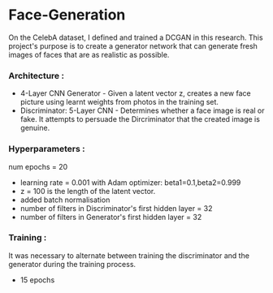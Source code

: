# Face-Generation

On the CelebA dataset, I defined and trained a DCGAN in this research.
This project's purpose is to create a generator network that can generate fresh images of faces that are as realistic as possible.

### Architecture :

- 4-Layer CNN Generator - Given a latent vector z, creates a new face picture using learnt weights from photos in the training set.
- Discriminator: 5-Layer CNN - Determines whether a face image is real or fake.
It attempts to persuade the Dircriminator that the created image is genuine.
  
### Hyperparameters :
num epochs = 20
- learning rate = 0.001 with Adam optimizer: beta1=0.1,beta2=0.999
- z = 100 is the length of the latent vector.
- added batch normalisation 
- number of filters in Discriminator's first hidden layer = 32 
- number of filters in Generator's first hidden layer = 32
  
### Training :
It was necessary to alternate between training the discriminator and the generator during the training process.
- 15 epochs
